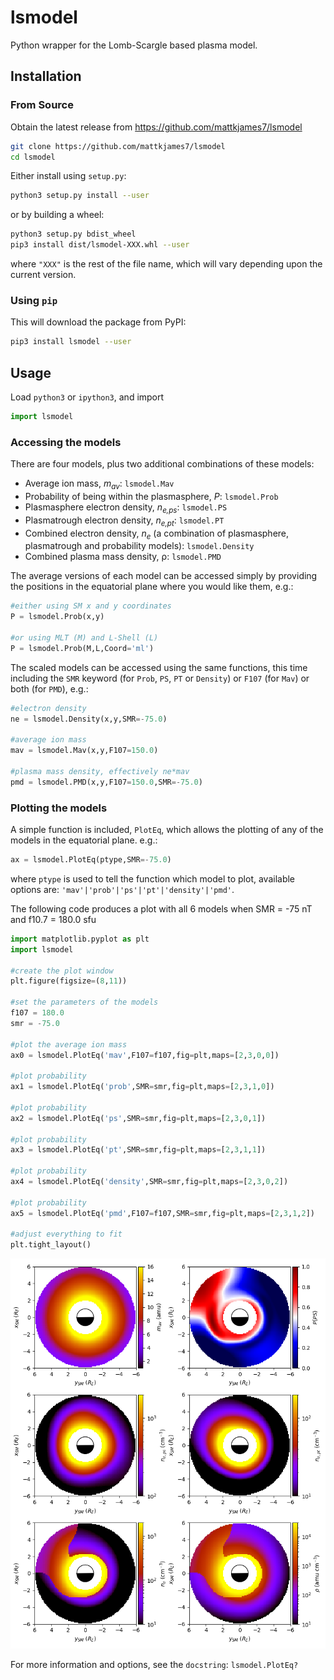 # lsmodel

Python wrapper for the Lomb-Scargle based plasma model.

## Installation

### From Source

Obtain the latest release from https://github.com/mattkjames7/lsmodel

```bash
git clone https://github.com/mattkjames7/lsmodel
cd lsmodel
```

Either install using `setup.py`:

```bash
python3 setup.py install --user
```

or by building a wheel:

```bash
python3 setup.py bdist_wheel
pip3 install dist/lsmodel-XXX.whl --user
```

where `"XXX"` is the rest of the file name, which will vary depending upon the current version.

### Using `pip`

This will download the package from PyPI:

```bash
pip3 install lsmodel --user
```

## Usage

Load `python3` or `ipython3`, and import

```python
import lsmodel
```

### Accessing the models

There are four models, plus two additional combinations of these models:

* Average ion mass, *m<sub>av</sub>*: `lsmodel.Mav`
* Probability of being within the plasmasphere, *P*: `lsmodel.Prob`
* Plasmasphere electron density, *n<sub>e,ps</sub>*: `lsmodel.PS`
* Plasmatrough electron density, *n<sub>e,pt</sub>*: `lsmodel.PT`
* Combined electron density, *n<sub>e</sub>* (a combination of plasmasphere, plasmatrough and probability models): `lsmodel.Density`
* Combined plasma mass density, &rho;: `lsmodel.PMD`  

The average versions of each model can be accessed simply by providing the positions in the equatorial plane where you would like them, e.g.:

```python
#either using SM x and y coordinates
P = lsmodel.Prob(x,y)

#or using MLT (M) and L-Shell (L)
P = lsmodel.Prob(M,L,Coord='ml')
```

The scaled models can be accessed using the same functions, this time including the `SMR` keyword (for `Prob`, `PS`, `PT` or `Density`) or `F107` (for `Mav`) or both (for `PMD`), e.g.:

```python
#electron density
ne = lsmodel.Density(x,y,SMR=-75.0)

#average ion mass
mav = lsmodel.Mav(x,y,F107=150.0)

#plasma mass density, effectively ne*mav
pmd = lsmodel.PMD(x,y,F107=150.0,SMR=-75.0)
```

### Plotting the models

A simple function is included, `PlotEq`, which allows the plotting of any of the models in the equatorial plane. e.g.:

```python
ax = lsmodel.PlotEq(ptype,SMR=-75.0)
```

where `ptype` is used to tell the function which model to plot, available options are: `'mav'|'prob'|'ps'|'pt'|'density'|'pmd'`.

The following code produces a plot with all 6 models when SMR = -75 nT and f10.7 = 180.0 sfu

```python
import matplotlib.pyplot as plt
import lsmodel

#create the plot window
plt.figure(figsize=(8,11))

#set the parameters of the models
f107 = 180.0
smr = -75.0

#plot the average ion mass
ax0 = lsmodel.PlotEq('mav',F107=f107,fig=plt,maps=[2,3,0,0])

#plot probability 
ax1 = lsmodel.PlotEq('prob',SMR=smr,fig=plt,maps=[2,3,1,0])

#plot probability 
ax2 = lsmodel.PlotEq('ps',SMR=smr,fig=plt,maps=[2,3,0,1])

#plot probability 
ax3 = lsmodel.PlotEq('pt',SMR=smr,fig=plt,maps=[2,3,1,1])

#plot probability 
ax4 = lsmodel.PlotEq('density',SMR=smr,fig=plt,maps=[2,3,0,2])

#plot probability 
ax5 = lsmodel.PlotEq('pmd',F107=f107,SMR=smr,fig=plt,maps=[2,3,1,2])

#adjust everything to fit
plt.tight_layout()
```

![example.png](example.png)

For more information and options, see the `docstring`: `lsmodel.PlotEq?`





